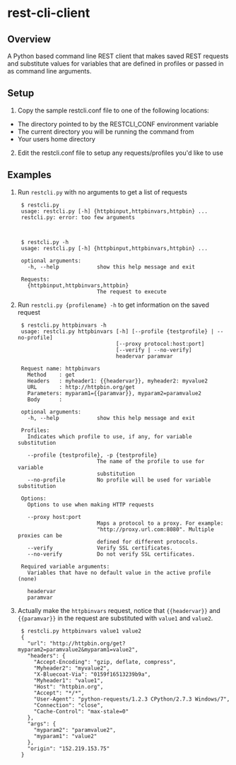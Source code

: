 rest-cli-client
===============
Overview
--------
A Python based command line REST client that makes saved REST requests and substitute values for variables that are defined in profiles or passed in as command line arguments.

Setup
-----
1. Copy the sample restcli.conf file to one of the following locations:
 * The directory pointed to by the RESTCLI_CONF environment variable
 * The current directory you will be running the command from
 * Your users home directory

2. Edit the restcli.conf file to setup any requests/profiles you'd like to use

Examples
--------
1. Run `restcli.py` with no arguments to get a list of requests

        $ restcli.py
        usage: restcli.py [-h] {httpbinput,httpbinvars,httpbin} ...
        restcli.py: error: too few arguments



        $ restcli.py -h
        usage: restcli.py [-h] {httpbinput,httpbinvars,httpbin} ...

        optional arguments:
          -h, --help            show this help message and exit

        Requests:
          {httpbinput,httpbinvars,httpbin}
                                The request to execute

2. Run `restcli.py {profilename} -h` to get information on the saved request

        $ restcli.py httpbinvars -h
        usage: restcli.py httpbinvars [-h] [--profile {testprofile} | --no-profile]
                                      [--proxy protocol:host:port]
                                      [--verify | --no-verify]
                                      headervar paramvar

        Request name: httpbinvars
          Method    : get
          Headers   : myheader1: {{headervar}}, myheader2: myvalue2
          URL       : http://httpbin.org/get
          Parameters: myparam1={{paramvar}}, myparam2=paramvalue2
          Body      :

        optional arguments:
          -h, --help            show this help message and exit

        Profiles:
          Indicates which profile to use, if any, for variable substitution

          --profile {testprofile}, -p {testprofile}
                                The name of the profile to use for variable
                                substitution
          --no-profile          No profile will be used for variable substitution

        Options:
          Options to use when making HTTP requests

          --proxy host:port
                                Maps a protocol to a proxy. For example:
                                "http://proxy.url.com:8080". Multiple proxies can be
                                defined for different protocols.
          --verify              Verify SSL certificates.
          --no-verify           Do not verify SSL certificates.

        Required variable arguments:
          Variables that have no default value in the active profile (none)

          headervar
          paramvar

3. Actually make the `httpbinvars` request, notice that `{{headervar}}` and `{{paramvar}}` in the request are substituted with `value1` and `value2`.

        $ restcli.py httpbinvars value1 value2
        {
          "url": "http://httpbin.org/get?myparam2=paramvalue2&myparam1=value2",
          "headers": {
            "Accept-Encoding": "gzip, deflate, compress",
            "Myheader2": "myvalue2",
            "X-Bluecoat-Via": "0159f16513239b9a",
            "Myheader1": "value1",
            "Host": "httpbin.org",
            "Accept": "*/*",
            "User-Agent": "python-requests/1.2.3 CPython/2.7.3 Windows/7",
            "Connection": "close",
            "Cache-Control": "max-stale=0"
          },
          "args": {
            "myparam2": "paramvalue2",
            "myparam1": "value2"
          },
          "origin": "152.219.153.75"
        }
